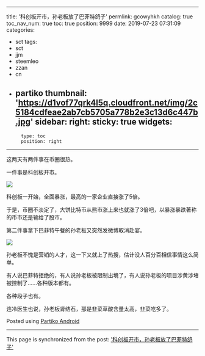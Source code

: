 
---
title: '科创板开市，孙老板放了巴菲特鸽子'
permlink: gcowyhkh
catalog: true
toc_nav_num: true
toc: true
position: 9999
date: 2019-07-23 07:31:09
categories:
- sct
tags:
- sct
- jjm
- steemleo
- zzan
- cn
- partiko
thumbnail: 'https://d1vof77qrk4l5q.cloudfront.net/img/2c5184cdfeae2ab7cb5705a778b2e3c13d6c447b.jpg'
sidebar:
    right:
        sticky: true
widgets:
    -
        type: toc
        position: right
---


这两天有两件事在币圈很热。

一件事是科创板开市。

![](https://d1vof77qrk4l5q.cloudfront.net/img/2c5184cdfeae2ab7cb5705a778b2e3c13d6c447b.jpg)

科创板一开始，全面暴涨，最高的一家企业直接涨了5倍。

于是，币圈不淡定了，大饼比特币从熊市涨上来也就涨了3倍吧，以暴涨暴跌著称的币市还是输给了股市。

第二件事拿下巴菲特午餐的孙老板又突然发微博取消赴宴。

![](https://d1vof77qrk4l5q.cloudfront.net/img/b32f5cf8bd7795f6881a28ba2e507787b01623e7.jpg)

孙老板不愧是营销的人才，这一下又就上了热搜，估计没人百分百相信事情这么简单。

有人说巴菲特拒绝的，有人说孙老板被限制出境了，有人说孙老板的项目涉黄涉堵被控制了......各种版本都有。

各种段子也有。

连冷医生也说，孙老板肾结石，那是韭菜草酸含量太高，韭菜吃多了。


Posted using [Partiko Android](https://partiko.app/referral/yellowbird)

- - -

This page is synchronized from the post: ['科创板开市，孙老板放了巴菲特鸽子'](https://steemit.com/@yellowbird/gcowyhkh)

